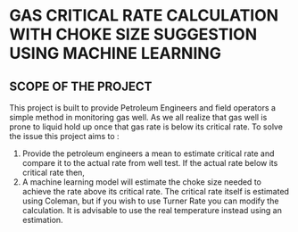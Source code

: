 # GAS CRITICAL RATE CALCULATION WITH CHOKE SIZE SUGGESTION USING MACHINE LEARNING

## SCOPE OF THE PROJECT
This project is built to provide Petroleum Engineers and field operators a simple method in monitoring gas well. As we all realize that gas well is prone to liquid hold up once that gas rate is below its critical rate. To solve the issue this project aims to :
1. Provide the petroleum engineers a mean to estimate critical rate and compare it to the actual rate from well test. If the actual rate below its critical rate then,
2. A machine learning model will estimate the choke size needed to achieve the rate above its critical rate.
The critical rate itself is estimated using Coleman, but if you wish to use Turner Rate you can modify the calculation. It is advisable to use the real temperature instead using an estimation.